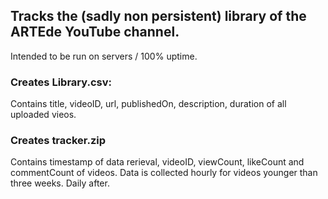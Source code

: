 ## Tracks the (sadly non persistent) library of the ARTEde YouTube channel.

Intended to be run on servers / 100% uptime.

### Creates Library.csv:
Contains title, videoID, url, publishedOn, description, duration of all uploaded vieos.


### Creates tracker.zip 
Contains timestamp of data rerieval, videoID, viewCount, likeCount and commentCount of videos. 
Data is collected hourly for videos younger than three weeks. Daily after.
